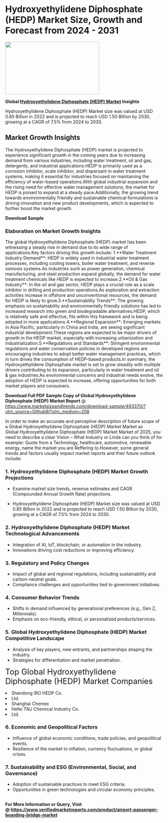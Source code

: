 <H1>Hydroxyethylidene Diphosphate (HEDP) Market Size, Growth and Forecast from 2024 - 2031</H1><img class="aligncenter size-medium wp-image-584254" src="https://thirdeyenews.in/wp-content/uploads/2024/09/Global-Market-Research-300x168.jpeg" alt="" width="300" height="168" /><p><strong>Global&nbsp;<a href="https://www.marketsizeandtrends.com/download-sample/493370/?utm_source=Github8j?utm_medium=208">Hydroxyethylidene Diphosphate (HEDP) Market</a> Insights</strong></p><p>Hydroxyethylidene Diphosphate (HEDP) Market size was valued at USD 0.85 Billion in 2022 and is projected to reach USD 1.50 Billion by 2030, growing at a CAGR of 7.5% from 2024 to 2030.</p><p><h2>Market Growth Insights</h2> The Hydroxyethylidene Diphosphate (HEDP) market is projected to experience significant growth in the coming years due to increasing demand from various industries, including water treatment, oil and gas, detergents, and industrial applications.HEDP is primarily used as a corrosion inhibitor, scale inhibitor, and dispersant in water treatment systems, making it essential for industries focused on maintaining the efficiency of water-based operations.With global industrial expansion and the rising need for effective water management solutions, the market for HEDP is poised to expand at a steady pace.Additionally, the growing trend towards environmentally friendly and sustainable chemical formulations is driving innovation and new product developments, which is expected to further boost the market growth.<p><strong>Download Sample</strong></p> <h3>Elaboration on Market Growth Insights</h3> The global Hydroxyethylidene Diphosphate (HEDP) market has been witnessing a steady rise in demand due to its wide range of applications.Key factors driving this growth include: 1.**Water Treatment Industry Demand**: HEDP is widely used in industrial water treatment processes, including cooling towers, boiler water treatment, and reverse osmosis systems.As industries such as power generation, chemical manufacturing, and steel production expand globally, the demand for water treatment chemicals like HEDP is expected to increase.2.**Oil & Gas Industry**: In the oil and gas sector, HEDP plays a crucial role as a scale inhibitor in drilling and production operations.As exploration and extraction activities increase in offshore and unconventional resources, the demand for HEDP is likely to grow.3.**Sustainability Trends**: The growing emphasis on sustainability and environmentally friendly solutions has led to increased research into green and biodegradable alternatives.HEDP, which is relatively safe and effective, fits within this framework and is being adopted in more applications.4.**Regional Expansion**: Emerging markets in Asia Pacific, particularly in China and India, are seeing significant industrial development.These regions are expected to be major drivers of growth in the HEDP market, especially with increasing urbanization and industrialization.5.**Regulations and Standards**: Stringent environmental regulations and water conservation policies in developed regions are encouraging industries to adopt better water management practices, which in turn drives the consumption of HEDP-based products.In summary, the Hydroxyethylidene Diphosphate market is set to grow steadily with multiple drivers contributing to its expansion, particularly in water treatment and oil & gas industries.As environmental concerns and industrial needs evolve, the adoption of HEDP is expected to increase, offering opportunities for both market players and consumers.<p><span class=""><strong>Download Full PDF Sample Copy of Global Hydroxyethylidene Diphosphate (HEDP) Market Report</strong> @ <a href="https://www.marketsizeandtrends.com/download-sample/493370/?utm_source=Github8j?utm_medium=208" target="_blank">https://www.marketsizeandtrends.com/download-sample/493370/?utm_source=Github8j?utm_medium=208</a></span></p><p>In order to make an accurate and perceptive description of future scope of a Global&nbsp;Hydroxyethylidene Diphosphate (HEDP) Market Market as Global&nbsp;Hydroxyethylidene Diphosphate (HEDP) Market Market of 2025, you need to describe a clear Vision &ndash; What Industry or Linda can you think of for example: Quote from a Technology, healthcare, automotive, renewable energy, name the market you are Reffering to.However, some general trends and factors usually impact market reports and their future outlook include:</p><h3>1.&nbsp;<strong>Hydroxyethylidene Diphosphate (HEDP) Market Growth Projections</strong></h3><ul><li>Examine market size trends, revenue estimates and CAGR (Compounded Annual Growth Rate) projections.</li><li><p>Hydroxyethylidene Diphosphate (HEDP) Market size was valued at USD 0.85 Billion in 2022 and is projected to reach USD 1.50 Billion by 2030, growing at a CAGR of 7.5% from 2024 to 2030.</p></li></ul><h3>2.&nbsp;<strong>Hydroxyethylidene Diphosphate (HEDP) Market Technological Advancements</strong></h3><ul><li>Integration of AI, IoT, blockchain, or automation in the industry.</li><li>Innovations driving cost reductions or improving efficiency.</li></ul><h3>3.&nbsp;<strong>Regulatory and Policy Changes</strong></h3><ul><li>Impact of global and regional regulations, including sustainability and carbon-neutral goals.</li><li>Compliance challenges and opportunities tied to government initiatives.</li></ul><h3>4.&nbsp;<strong>Consumer Behavior Trends</strong></h3><ul><li>Shifts in demand influenced by generational preferences (e.g., Gen Z, Millennials).</li><li>Emphasis on eco-friendly, ethical, or personalized products/services.</li></ul><h3>5.&nbsp;<strong>Global Hydroxyethylidene Diphosphate (HEDP) Market Competitive Landscape</strong></h3><ul><li>Analysis of key players, new entrants, and partnerships shaping the industry.</li><li>Strategies for differentiation and market penetration.</li></ul><p data-pm-slice="1 1 []"><span style="color: inherit; font-family: inherit; font-size: 25px;">Top Global Hydroxyethylidene Diphosphate (HEDP) Market Companies</span></p><div class="" data-test-id=""><p><li>Shandong IRO HEDP Co.</li><li> Ltd.</li><li> Shanghai Chemex</li><li> Hefei TNJ Chemical Industry Co.</li><li>Ltd.</li></p></div><h3>6.&nbsp;<strong>Economic and Geopolitical Factors</strong></h3><ul><li>Influence of global economic conditions, trade policies, and geopolitical events.</li><li>Resilience of the market to inflation, currency fluctuations, or global crises.</li></ul><h3>7.&nbsp;<strong>Sustainability and ESG (Environmental, Social, and Governance)</strong></h3><ul><li>Adoption of sustainable practices to meet ESG criteria.</li><li>Opportunities in green technologies and circular economy principles.</li></ul><h2><strong style="font-size: 14px;">For More Information or Query, Visit @&nbsp;</strong><a style="background-color: #ffffff; font-size: 14px;" href="https://www.marketsizeandtrends.com/report/hydroxyethylidene-diphosphate-hedp-market/" target="_blank">https://www.verifiedmarketreports.com/product/airport-passenger-boarding-bridge-market</a></h2>